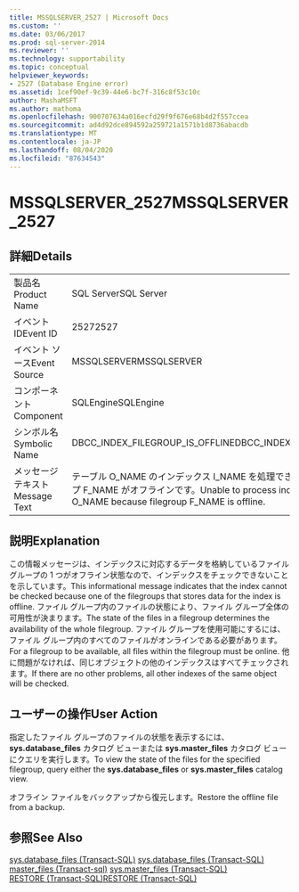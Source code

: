 ```yaml
---
title: MSSQLSERVER_2527 | Microsoft Docs
ms.custom: ''
ms.date: 03/06/2017
ms.prod: sql-server-2014
ms.reviewer: ''
ms.technology: supportability
ms.topic: conceptual
helpviewer_keywords:
- 2527 (Database Engine error)
ms.assetid: 1cef90ef-9c39-44e6-bc7f-316c8f53c10c
author: MashaMSFT
ms.author: mathoma
ms.openlocfilehash: 900707634a016ecfd29f9f676e68b4d2f557ccea
ms.sourcegitcommit: ad4d92dce894592a259721a1571b1d8736abacdb
ms.translationtype: MT
ms.contentlocale: ja-JP
ms.lasthandoff: 08/04/2020
ms.locfileid: "87634543"
---
```

# <a name="mssqlserver_2527"></a><span data-ttu-id="a4dd6-102">MSSQLSERVER_2527</span><span class="sxs-lookup"><span data-stu-id="a4dd6-102">MSSQLSERVER_2527</span></span>
    
## <a name="details"></a><span data-ttu-id="a4dd6-103">詳細</span><span class="sxs-lookup"><span data-stu-id="a4dd6-103">Details</span></span>  
  
|||  
|-|-|  
|<span data-ttu-id="a4dd6-104">製品名</span><span class="sxs-lookup"><span data-stu-id="a4dd6-104">Product Name</span></span>|<span data-ttu-id="a4dd6-105">SQL Server</span><span class="sxs-lookup"><span data-stu-id="a4dd6-105">SQL Server</span></span>|  
|<span data-ttu-id="a4dd6-106">イベント ID</span><span class="sxs-lookup"><span data-stu-id="a4dd6-106">Event ID</span></span>|<span data-ttu-id="a4dd6-107">2527</span><span class="sxs-lookup"><span data-stu-id="a4dd6-107">2527</span></span>|  
|<span data-ttu-id="a4dd6-108">イベント ソース</span><span class="sxs-lookup"><span data-stu-id="a4dd6-108">Event Source</span></span>|<span data-ttu-id="a4dd6-109">MSSQLSERVER</span><span class="sxs-lookup"><span data-stu-id="a4dd6-109">MSSQLSERVER</span></span>|  
|<span data-ttu-id="a4dd6-110">コンポーネント</span><span class="sxs-lookup"><span data-stu-id="a4dd6-110">Component</span></span>|<span data-ttu-id="a4dd6-111">SQLEngine</span><span class="sxs-lookup"><span data-stu-id="a4dd6-111">SQLEngine</span></span>|  
|<span data-ttu-id="a4dd6-112">シンボル名</span><span class="sxs-lookup"><span data-stu-id="a4dd6-112">Symbolic Name</span></span>|<span data-ttu-id="a4dd6-113">DBCC_INDEX_FILEGROUP_IS_OFFLINE</span><span class="sxs-lookup"><span data-stu-id="a4dd6-113">DBCC_INDEX_FILEGROUP_IS_OFFLINE</span></span>|  
|<span data-ttu-id="a4dd6-114">メッセージ テキスト</span><span class="sxs-lookup"><span data-stu-id="a4dd6-114">Message Text</span></span>|<span data-ttu-id="a4dd6-115">テーブル O_NAME のインデックス I_NAME を処理できません。ファイル グループ F_NAME がオフラインです。</span><span class="sxs-lookup"><span data-stu-id="a4dd6-115">Unable to process index I_NAME of table O_NAME because filegroup F_NAME is offline.</span></span>|  
  
## <a name="explanation"></a><span data-ttu-id="a4dd6-116">説明</span><span class="sxs-lookup"><span data-stu-id="a4dd6-116">Explanation</span></span>  
 <span data-ttu-id="a4dd6-117">この情報メッセージは、インデックスに対応するデータを格納しているファイル グループの 1 つがオフライン状態なので、インデックスをチェックできないことを示しています。</span><span class="sxs-lookup"><span data-stu-id="a4dd6-117">This informational message indicates that the index cannot be checked because one of the filegroups that stores data for the index is offline.</span></span> <span data-ttu-id="a4dd6-118">ファイル グループ内のファイルの状態により、ファイル グループ全体の可用性が決まります。</span><span class="sxs-lookup"><span data-stu-id="a4dd6-118">The state of the files in a filegroup determines the availability of the whole filegroup.</span></span> <span data-ttu-id="a4dd6-119">ファイル グループを使用可能にするには、ファイル グループ内のすべてのファイルがオンラインである必要があります。</span><span class="sxs-lookup"><span data-stu-id="a4dd6-119">For a filegroup to be available, all files within the filegroup must be online.</span></span> <span data-ttu-id="a4dd6-120">他に問題がなければ、同じオブジェクトの他のインデックスはすべてチェックされます。</span><span class="sxs-lookup"><span data-stu-id="a4dd6-120">If there are no other problems, all other indexes of the same object will be checked.</span></span>  
  
## <a name="user-action"></a><span data-ttu-id="a4dd6-121">ユーザーの操作</span><span class="sxs-lookup"><span data-stu-id="a4dd6-121">User Action</span></span>  
 <span data-ttu-id="a4dd6-122">指定したファイル グループのファイルの状態を表示するには、**sys.database_files** カタログ ビューまたは **sys.master_files** カタログ ビューにクエリを実行します。</span><span class="sxs-lookup"><span data-stu-id="a4dd6-122">To view the state of the files for the specified filegroup, query either the **sys.database_files** or **sys.master_files** catalog view.</span></span>  
  
 <span data-ttu-id="a4dd6-123">オフライン ファイルをバックアップから復元します。</span><span class="sxs-lookup"><span data-stu-id="a4dd6-123">Restore the offline file from a backup.</span></span>  
  
## <a name="see-also"></a><span data-ttu-id="a4dd6-124">参照</span><span class="sxs-lookup"><span data-stu-id="a4dd6-124">See Also</span></span>  
 <span data-ttu-id="a4dd6-125">[sys.database_files &#40;Transact-SQL&#41;](/sql/relational-databases/system-catalog-views/sys-database-files-transact-sql) </span><span class="sxs-lookup"><span data-stu-id="a4dd6-125">[sys.database_files &#40;Transact-SQL&#41;](/sql/relational-databases/system-catalog-views/sys-database-files-transact-sql) </span></span>  
 <span data-ttu-id="a4dd6-126">[master_files &#40;Transact-sql&#41;](/sql/relational-databases/system-catalog-views/sys-master-files-transact-sql) </span><span class="sxs-lookup"><span data-stu-id="a4dd6-126">[sys.master_files &#40;Transact-SQL&#41;](/sql/relational-databases/system-catalog-views/sys-master-files-transact-sql) </span></span>  
 [<span data-ttu-id="a4dd6-127">RESTORE &#40;Transact-SQL&#41;</span><span class="sxs-lookup"><span data-stu-id="a4dd6-127">RESTORE &#40;Transact-SQL&#41;</span></span>](/sql/t-sql/statements/restore-statements-transact-sql)  
  
  
